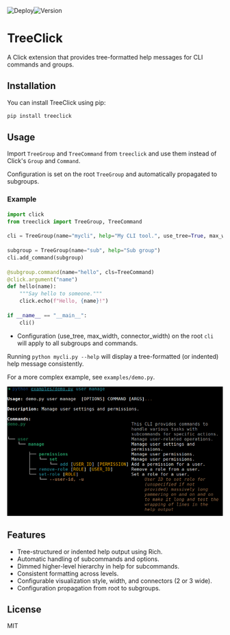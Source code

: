 ![Deploy](https://github.com/wr1/treeclick/actions/workflows/ci.yml/badge.svg)![Version](https://img.shields.io/github/v/release/wr1/treeclick)
# TreeClick

A Click extension that provides tree-formatted help messages for CLI commands and groups.

## Installation

You can install TreeClick using pip:

```bash
pip install treeclick
```

## Usage

Import `TreeGroup` and `TreeCommand` from `treeclick` and use them instead of Click's `Group` and `Command`.

Configuration is set on the root `TreeGroup` and automatically propagated to subgroups.

### Example

```python
import click
from treeclick import TreeGroup, TreeCommand

cli = TreeGroup(name="mycli", help="My CLI tool.", use_tree=True, max_width=100, connector_width=3)

subgroup = TreeGroup(name="sub", help="Sub group")
cli.add_command(subgroup)

@subgroup.command(name="hello", cls=TreeCommand)
@click.argument("name")
def hello(name):
    """Say hello to someone."""
    click.echo(f"Hello, {name}!")

if __name__ == "__main__":
    cli()
```

- Configuration (use_tree, max_width, connector_width) on the root `cli` will apply to all subgroups and commands.

Running `python mycli.py --help` will display a tree-formatted (or indented) help message consistently.

For a more complex example, see `examples/demo.py`.

![image](docs/assets/image.png)

## Features

- Tree-structured or indented help output using Rich.
- Automatic handling of subcommands and options.
- Dimmed higher-level hierarchy in help for subcommands.
- Consistent formatting across levels.
- Configurable visualization style, width, and connectors (2 or 3 wide).
- Configuration propagation from root to subgroups.

## License

MIT

